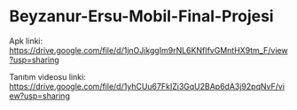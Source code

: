 # Beyzanur-Ersu-Mobil-Final-Projesi

Apk linki:
https://drive.google.com/file/d/1jnOJikggIm9rNL6KNfIfvGMntHX9tm_F/view?usp=sharing

Tanıtım videosu linki:
https://drive.google.com/file/d/1yhCUu67FkIZi3GqU2BAp6dA3j92pqNvF/view?usp=sharing
